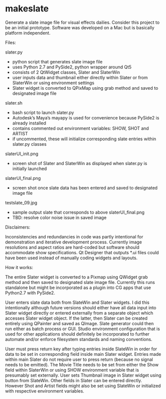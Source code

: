 # makeslate
Generate a slate image file for visual effects dailies. Consider this project to be an initial prototype.
Software was developed on a Mac but is basically platform independent.

Files:

slater.py
- python script that generates slate image file
- uses Python 2.7 and PySide2, python wrapper around Qt5
- consists of 2 QtWidget classes, Slater and SlaterWin 
- user inputs data and thumbnail either directly within Slater or from SlaterWin or using environment settings 
- Slater widget is converted to QPixMap using grab method and saved to designated image file

slater.sh
- bash script to launch slater.py
- Autodesk’s Maya’s mayapy is used for convenience because PySide2 is already installed
- contains commented out environment variables: SHOW, SHOT and ARTIST
- if uncommented, these will initialize corresponding slate entries within slater.py classes

slaterUI_init.png
- screen shot of Slater and SlaterWin as displayed when slater.py is initially launched

slaterUI_final.png
- screen shot once slate data has been entered and saved to designated image file

testslate_09.jpg
- sample output slate that corresponds to above slaterUI_final.png
- TBD: resolve color noise issue in saved image

Disclaimers:

Inconsistencies and redundancies in code was partly intentional for demonstration and iterative development process.
Currently image resolutions and aspect ratios are hard-coded but software should accommodate show specifications.
Qt Designer that outputs *.ui files could have been used instead of manually coding widgets and layouts.

How it works:

The entire Slater widget is converted to a Pixmap using QWidget grab method and then saved to designated slate image file. Currently this runs standalone but might be incorporated as a plugin into CG apps that use Python2.7 with PySide2.
 
User enters slate data both from SlateWin and Slater widgets. I did this intentionally although future versions should either have all data input into Slater widget directly or entered externally from a separate object which accesses Slater widget object. If the latter, then Slater can be created entirely using QPainter and saved as QImage. Slate generator could then run either as batch process or GUI. Studio environment configuration that is used for other applications should definitely be incorporated to further automate and/or enforce filesystem standards and naming conventions. 

User must press return key after typing entries inside SlateWin in order for data to be set in corresponding field inside main Slater widget. Entries made within main Slater do not require user to press return (because no signal needs to be emitted). The Movie Title needs to be set from either the Show field within SlaterWin or using SHOW environment variable that is presumably set externally. User sets Thumbnail image in Slater widget using <Load Thumbnail> button from SlateWin.  Other fields in Slater can be entered directly. However Shot and Artist fields might also be set using SlateWin or initialized with respective environment variables.

